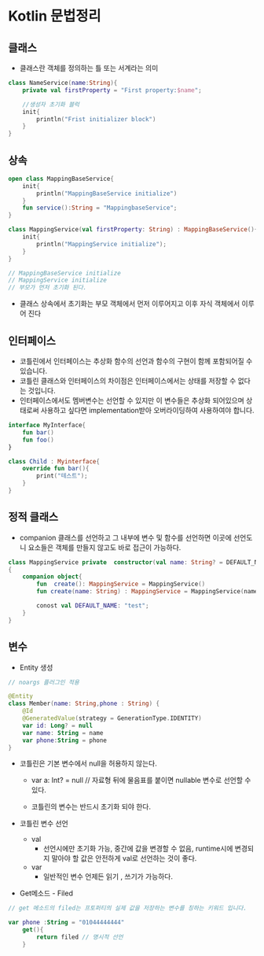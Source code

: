 # Kotlin 문법정리

## 클래스
- 클래스란 객체를 정의하는 틀 또는 서계라는 의미

```kotlin
class NameService(name:String){
    private val firstProperty = "First property:$name";

    //생성자 초기화 블럭 
    init{ 
        println("Frist initializer block")
    }
}

```

## 상속

```kotlin
open class MappingBaseService{
    init{
        println("MappingBaseService initialize")    
    }
    fun service():String = "MappingbaseService";
}

class MappingService(val firstProperty: String) : MappingBaseService(){
    init{
        println("MappingService initialize");
    }
}

// MappingBaseService initialize 
// MappingService initialize 
// 부모가 먼저 초기화 된다.
 ```

- 클래스 상속에서 초기화는 부모 객체에서 먼저 이루어지고 이후 자식 객체에서 이루어 진다

## 인터페이스

- 코틀린에서 인터페이스는 추상화 함수의 선언과 함수의 구현이 함께 포함되어질 수 있습니다.
- 코틀린 클래스와 인터페이스의 차이점은 인터페이스에서는 상태를 저장할 수 없다는 것입니다.
- 인터페이스에서도 멤버변수는 선언할 수 있지만 이 변수들은 추상화 되어있으며 상태로써 사용하고 싶다면 implementation받아 오버라이딩하여 사용하여야 합니다.

```kotlin
interface MyInterface{
    fun bar()
    fun foo()
}

class Child : Myinterface{
    override fun bar(){
        print("테스트");
    }
}

```


## 정적 클래스

- companion 클래스를 선언하고 그 내부에 변수 및 함수를 선언하면 이곳에 선언도니 요소들은 객체를 만들지 않고도 바로 접근이 가능하다.

```kotlin
class MappingService private  constructor(val name: String? = DEFAULT_NAME)
{
    companion object{
        fun  create(): MappingService = MappingService()
        fun create(name: String) : MappingService = MappingService(name)

        conost val DEFAULT_NAME: "test";
    }
}

```



## 변수 

- Entity 생성

```kotlin
// noargs 플러그인 적용 

@Entity
class Member(name: String,phone : String) {
    @Id
    @GeneratedValue(strategy = GenerationType.IDENTITY)
    var id: Long? = null
    var name: String = name
    var phone:String = phone
}
```

- 코틀린은 기본 변수에서 null을 허용하지 않는다.
    - var a: Int? = null // 자료형 뒤에 물음표를 붙이면 nullable 변수로 선언할 수 있다.

    - 코틀린의 변수는 반드시 초기화 되야 한다.
        
- 코틀린 변수 선언
    - val
        - 선언시에만 초기화 가능, 중간에 값을 변경할 수 없음, runtime시에 변경되지 말아야 할 값은 안전하게 val로 선언하는 것이 좋다.
    - var 
        - 일반적인 변수 언제든 읽기 , 쓰기가 가능하다.

- Get메소드 - Filed

```kotlin
// get 메소드의 filed는 프토퍼티의 실제 값을 저장하는 변수를 칭하는 키워드 입니다.

var phone :String = "01044444444"
    get(){
        return filed // 명시적 선언 
    }


```